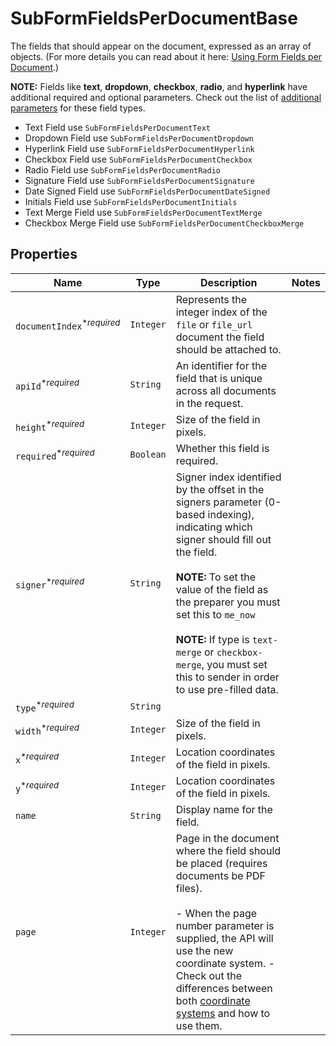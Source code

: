 

# SubFormFieldsPerDocumentBase

The fields that should appear on the document, expressed as an array of objects. (For more details you can read about it here: [Using Form Fields per Document](/docs/openapi/form-fields-per-document).)

**NOTE:** Fields like **text**, **dropdown**, **checkbox**, **radio**, and **hyperlink** have additional required and optional parameters. Check out the list of [additional parameters](/api/reference/constants/#form-fields-per-document) for these field types.

* Text Field use `SubFormFieldsPerDocumentText`
* Dropdown Field use `SubFormFieldsPerDocumentDropdown`
* Hyperlink Field use `SubFormFieldsPerDocumentHyperlink`
* Checkbox Field use `SubFormFieldsPerDocumentCheckbox`
* Radio Field use `SubFormFieldsPerDocumentRadio`
* Signature Field use `SubFormFieldsPerDocumentSignature`
* Date Signed Field use `SubFormFieldsPerDocumentDateSigned`
* Initials Field use `SubFormFieldsPerDocumentInitials`
* Text Merge Field use `SubFormFieldsPerDocumentTextMerge`
* Checkbox Merge Field use `SubFormFieldsPerDocumentCheckboxMerge`

## Properties

| Name | Type | Description | Notes |
|------------ | ------------- | ------------- | -------------|
| `documentIndex`<sup>*_required_</sup> | ```Integer``` |  Represents the integer index of the `file` or `file_url` document the field should be attached to.  |  |
| `apiId`<sup>*_required_</sup> | ```String``` |  An identifier for the field that is unique across all documents in the request.  |  |
| `height`<sup>*_required_</sup> | ```Integer``` |  Size of the field in pixels.  |  |
| `required`<sup>*_required_</sup> | ```Boolean``` |  Whether this field is required.  |  |
| `signer`<sup>*_required_</sup> | ```String``` |  Signer index identified by the offset in the signers parameter (0-based indexing), indicating which signer should fill out the field.<br><br>**NOTE:** To set the value of the field as the preparer you must set this to `me_now`<br><br>**NOTE:** If type is `text-merge` or `checkbox-merge`, you must set this to sender in order to use pre-filled data.  |  |
| `type`<sup>*_required_</sup> | ```String``` |    |  |
| `width`<sup>*_required_</sup> | ```Integer``` |  Size of the field in pixels.  |  |
| `x`<sup>*_required_</sup> | ```Integer``` |  Location coordinates of the field in pixels.  |  |
| `y`<sup>*_required_</sup> | ```Integer``` |  Location coordinates of the field in pixels.  |  |
| `name` | ```String``` |  Display name for the field.  |  |
| `page` | ```Integer``` |  Page in the document where the field should be placed (requires documents be PDF files).<br><br>- When the page number parameter is supplied, the API will use the new coordinate system. - Check out the differences between both [coordinate systems](https://faq.hellosign.com/hc/en-us/articles/217115577) and how to use them.  |  |



